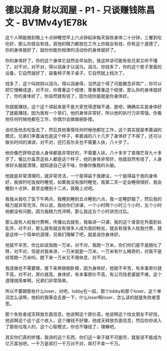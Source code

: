 # 德以润身 财以润屋 - P1 - 只谈赚钱陈昌文 - BV1Mv4y1E78k

这个人啊能做到晚上十点钟睡觉早上六点钟起床每天锻炼身体二十分钟，三餐到吃吃好，那么你就会有钱，其他的精力都放在工作上你就会有钱，你有这个道德了，你的身体就好了，就你你能你规律的活动你的身体就好了。

你的身体好了，你的这个身体它自然会早站到，我这样讲可能有些兄弟又听不懂了，对不对，对不对，得以润身才以润乌，润乌，你钱多了，你的这个房子里面的设备，它自然就好了，装备椅子凳子桌子，它自然就上档次了。

钱多了，这个叫财财以润乌，得以润身得，当然这个得了可能概念非常广，你可以把它理解成道，对不对，你尊重这个规律，尊重尊重这个规律，那么你的身体就好了，你的身体好了，你自然就有钱了，因为钱你是就是你身体好。

你就能赚钱，这个这个讲起来是不是大家觉得逻辑不通，是吧，确确实实是身体好了就能赚钱，因为我有一个哥们，他的身体非常好，所以他的执行力非常强，你看他任何时候他都在工作，你偶尔会做做俯卧撑。

该吃饭他去吃饭去了，然后其他事情任何时候他都在工作，这个其实就是李嘉诚的模式，兄弟们李嘉诚也是这个样子，李嘉诚的八十几岁了身体好了不得了，还可以做长时间的演讲，对不对，还打高尔夫也不需要人扶，八十岁了。

他你像巴菲特这些人身体都是非常好的，不需要人扶，八十多岁了查理芒哥九十多岁了，像比尔盖茨这些人都是这个样子，他的身体非常好，他就自然有钱了，人身体好头脑就清理，就知道自己该干啥，你像你像我的头脑。

他就是非常清理的，就非常灵活，一个是得益于我建设，一个是得益于我的身体好，我按时吃饭按时睡觉，如果我没有按时睡觉，我第二天一定会睡得很好，我会睡到十点钟，甚至会睡到十二点，我晚上对吧。

我我从我吃了饭下午两点，我睡到睡到五点睡到六点，我一定睡舒服了，然后我的精力就非常充沛，所以说，我给你们讲课，一个小时两个小时三个小时，五个小时他都没有问题，因为我精力充沛啊，那么我这五个小时讲完过后。

那么就有人给我付费啊，传播出去就有，我每讲一只课，我的这个录音在外面到处乱传，对不对，那么就有就会有很多人成为我的粉丝，就会有很多人给我付费，就是这样一个简单的道理，兄弟们理解了吧，就是说你身体好。

他就不辛苦，你比如说我跑一万米，对不对，我跑一万米，你们你们是不是跑吐了呀，对不对，但是对我来讲，一万米就是一万米，一万米有什么稀奇的，对我不是经常跑一万米吗，跑下来一万米又不用休息，对不对。

我连做也不需要做，接下来再做俯卧撑，因为身体好，他就不辛苦，有本事房价就不高，对不对，房价就高，身体好，有本事房价不高，有公司找老婆就不难，这个道理很简单啊，兄弟们非常简单。

所以不要跟那些什么loser，对吧，lobby在一起，那个lobby和那个loser，这个单词怎么读啊，他妈的我等会去查一下，什么loser啊loser，怎么读的就是失败者意思。

那个失败者成天释放负面信息，他说啊这个房价高，他说啊这个找女朋友不好找，他说啊这个这个这个收入，这个赚钱不好赚，他成天释放负面信息，然后你你进入了那些垃圾人的，这个心智模式，你也不赚钱了，理解吧。

其实你们真的听懂，我讲的这个东西，你们这一辈子就不可能穷，就是说不能成为亿万富翁吧，一千万是屌打一千万对不对，屌打不拿一千万。

